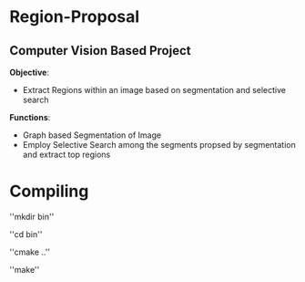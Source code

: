 # Region-Proposal
## Computer Vision Based Project

**Objective**: 
 - Extract Regions within an image based on segmentation and selective search

**Functions**:
 - Graph based Segmentation of Image
 - Employ Selective Search among the segments propsed by segmentation and extract top regions

# Compiling

''mkdir bin''

''cd bin''

''cmake ..''

''make''
